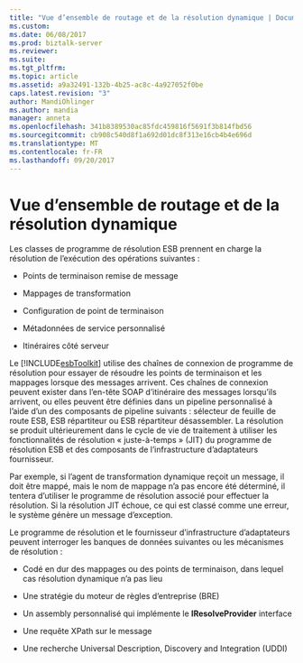 ```yaml
---
title: "Vue d’ensemble de routage et de la résolution dynamique | Documents Microsoft"
ms.custom: 
ms.date: 06/08/2017
ms.prod: biztalk-server
ms.reviewer: 
ms.suite: 
ms.tgt_pltfrm: 
ms.topic: article
ms.assetid: a9a32491-132b-4b25-ac8c-4a927052f0be
caps.latest.revision: "3"
author: MandiOhlinger
ms.author: mandia
manager: anneta
ms.openlocfilehash: 341b8389530ac85fdc459816f5691f3b814fbd56
ms.sourcegitcommit: cb908c540d8f1a692d01dc8f313e16cb4b4e696d
ms.translationtype: MT
ms.contentlocale: fr-FR
ms.lasthandoff: 09/20/2017
---
```

# <a name="dynamic-resolution-and-routing-overview"></a>Vue d’ensemble de routage et de la résolution dynamique
Les classes de programme de résolution ESB prennent en charge la résolution de l’exécution des opérations suivantes :  
  
-   Points de terminaison remise de message  
  
-   Mappages de transformation  
  
-   Configuration de point de terminaison  
  
-   Métadonnées de service personnalisé  
  
-   Itinéraires côté serveur  
  
 Le [!INCLUDE[esbToolkit](../includes/esbtoolkit-md.md)] utilise des chaînes de connexion de programme de résolution pour essayer de résoudre les points de terminaison et les mappages lorsque des messages arrivent. Ces chaînes de connexion peuvent exister dans l’en-tête SOAP d’itinéraire des messages lorsqu’ils arrivent, ou elles peuvent être définies dans un pipeline personnalisé à l’aide d’un des composants de pipeline suivants : sélecteur de feuille de route ESB, ESB répartiteur ou ESB répartiteur désassembler. La résolution se produit ultérieurement dans le cycle de vie de traitement à utiliser les fonctionnalités de résolution « juste-à-temps » (JIT) du programme de résolution ESB et des composants de l’infrastructure d’adaptateurs fournisseur.  
  
 Par exemple, si l’agent de transformation dynamique reçoit un message, il doit être mappé, mais le nom de mappage n’a pas encore été déterminé, il tentera d’utiliser le programme de résolution associé pour effectuer la résolution. Si la résolution JIT échoue, ce qui est classé comme une erreur, le système génère un message d’exception.  
  
 Le programme de résolution et le fournisseur d’infrastructure d’adaptateurs peuvent interroger les banques de données suivantes ou les mécanismes de résolution :  
  
-   Codé en dur des mappages ou des points de terminaison, dans lequel cas résolution dynamique n’a pas lieu  
  
-   Une stratégie du moteur de règles d’entreprise (BRE)  
  
-   Un assembly personnalisé qui implémente le **IResolveProvider** interface  
  
-   Une requête XPath sur le message  
  
-   Une recherche Universal Description, Discovery and Integration (UDDI)